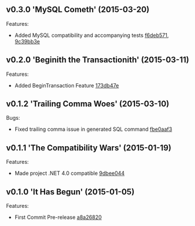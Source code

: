 <a name="0.3.0"></a>
## v0.3.0 'MySQL Cometh' (2015-03-20)

Features:
- Added MySQL compatibility and accompanying tests [f6deb571](https://github.com/AmbitEnergyLabs/Sequelocity.NET/commit/f6deb57160d5b2dbeaf40d5a5e969220fea8615a), [9c39bb3e](https://github.com/AmbitEnergyLabs/Sequelocity.NET/commit/9c39bb3e20246ab9c0586b0e078288ccabcaed75)

<a name="0.2.0"></a>
## v0.2.0 'Beginith the Transactionith' (2015-03-11)

Features:
- Added BeginTransaction Feature [173db47e](https://github.com/AmbitEnergyLabs/Sequelocity.NET/commit/173db47e1619767d64c5d5ed98c13ae7ec31fe57)

<a name="0.1.2"></a>
## v0.1.2 'Trailing Comma Woes' (2015-03-10)

Bugs:
- Fixed trailing comma issue in generated SQL command [fbe0aaf3](https://github.com/AmbitEnergyLabs/Sequelocity.NET/commit/fbe0aaf3d9bd7ce8a22d47aebd99e21d94574cd6)

<a name="0.1.1"></a>
## v0.1.1 'The Compatibility Wars' (2015-01-19)

Features:
- Made project .NET 4.0 compatible [9dbee044](https://github.com/AmbitEnergyLabs/Sequelocity.NET/commit/9dbee0446038268f88918df2241d439e8ce46a38)

<a name="0.1.0"></a>
## v0.1.0 'It Has Begun' (2015-01-05)

Features:
- First Commit Pre-release [a8a26820](https://github.com/AmbitEnergyLabs/Sequelocity.NET/commit/a8a26820807b38ec3ab5e45efb8c0eed27b02d4b)